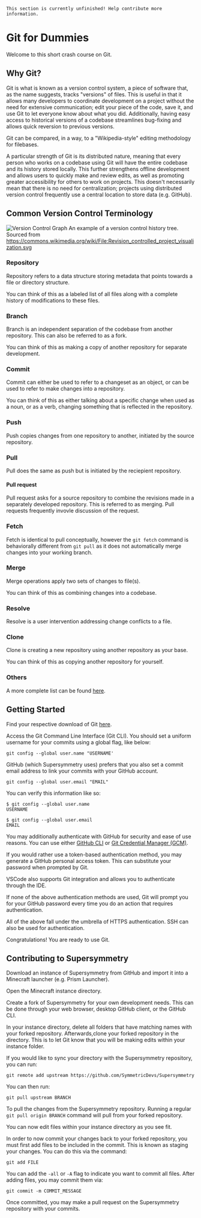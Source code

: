 ```admonish warning "TODO"
This section is currently unfinished! Help contribute more information.
```

# Git for Dummies

Welcome to this short crash course on Git.

## Why Git?

Git is what is known as a version control system, a piece of software that, as the name suggests, tracks "versions" of files. This is useful in that it allows many developers to coordinate development on a project without the need for extensive communication; edit your piece of the code, save it, and use Git to let everyone know about what you did. Additionally, having easy access to historical versions of a codebase streamlines bug-fixing and allows quick reversion to previous versions.

Git can be compared, in a way, to a "Wikipedia-style" editing methodology for filebases.

A particular strength of Git is its distributed nature, meaning that every person who works on a codebase using Git will have the entire codebase and its history stored locally. This further strengthens offline development and allows users to quickly make and review edits, as well as promoting greater accessibility for others to work on projects. This doesn't necessarily mean that there is no need for centralization; projects using distributed version control frequently use a central location to store data (e.g. GitHub).

## Common Version Control Terminology

![Version Control Graph](terminologyviz.png)
An example of a version control history tree. Sourced from https://commons.wikimedia.org/wiki/File:Revision_controlled_project_visualization.svg

### Repository

Repository refers to a data structure storing metadata that points towards a file or directory structure. 

You can think of this as a labeled list of all files along with a complete history of modifications to these files.

### Branch

Branch is an independent separation of the codebase from another repository. This can also be referred to as a fork.

You can think of this as making a copy of another repository for separate development.

### Commit

Commit can either be used to refer to a changeset as an object, or can be used to refer to make changes into a repository. 

You can think of this as either talking about a specific change when used as a noun, or as a verb, changing something that is reflected in the repository.

### Push

Push copies changes from one repository to another, initiated by the source repository.

### Pull

Pull does the same as push but is initiated by the reciepient repository.

#### Pull request

Pull request asks for a source repository to combine the revisions made in a separately developed repository. This is referred to as merging. Pull requests frequently invovle discussion of the request.

### Fetch

Fetch is identical to pull conceptually, however the `git fetch` command is behaviorally different from `git pull` as it does not automatically merge changes into your working branch.

### Merge

Merge operations apply two sets of changes to file(s).

You can think of this as combining changes into a codebase.

### Resolve

Resolve is a user intervention addressing change conflicts to a file.

### Clone

Clone is creating a new repository using another repository as your base.

You can think of this as copying another repository for yourself.

### Others

A more complete list can be found [here](https://en.wikipedia.org/wiki/Version_control#Common_terminology).

## Getting Started

Find your respective download of Git [here](https://git-scm.com/downloads). 

Access the Git Command Line Interface (Git CLI). You should set a uniform username for your commits using a global flag, like below:

```
git config --global user.name "USERNAME'
```

GitHub (which Supersymmetry uses) prefers that you also set a commit email address to link your commits with your GitHub account.

```
git config --global user.email "EMAIL"
```

You can verify this information like so:

```
$ git config --global user.name
USERNAME

$ git config --global user.email
EMAIL
```

You may additionally authenticate with GitHub for security and ease of use reasons. You can use either [GitHub CLI](https://github.com/cli/cli#installation) or [Git Credential Manager (GCM)](https://github.com/git-ecosystem/git-credential-manager/blob/release/docs/install.md).

If you would rather use a token-based authentication method, you may generate a GitHub personal access token. This can substitute your password when prompted by Git.

VSCode also supports Git integration and allows you to authenticate through the IDE.

If none of the above authentication methods are used, Git will prompt you for your GitHub password every time you do an action that requires authentication.

All of the above fall under the umbrella of HTTPS authentication. SSH can also be used for authentication.

Congratulations! You are ready to use Git.

## Contributing to Supersymmetry

Download an instance of Supersymmetry from GitHub and import it into a Minecraft launcher (e.g. Prism Launcher). 

Open the Minecraft instance directory.

Create a fork of Supersymmetry for your own development needs. This can be done through your web browser, desktop GitHub client, or the GitHub CLI.

In your instance directory, delete all folders that have matching names with your forked repository. Afterwards,clone your forked repository in the directory. This is to let Git know that you will be making edits within your instance folder.

If you would like to sync your directory with the  Supersymmetry repository, you can run:


```
git remote add upstream https://github.com/SymmetricDevs/Supersymmetry 
```

You can then run:

```
git pull upstream BRANCH
```

To pull the changes from the Supersymmetry repository. Running a regular `git pull origin BRANCH` command will pull from your forked repository.

You can now edit files within your instance directory as you see fit.

In order to now commit your changes back to your forked repository, you must first add files to be included in the commit. This is known as staging your changes. You can do this via the command:

```
git add FILE
```

You can add the `-all` or `-A` flag to indicate you want to commit all files. After adding files, you may commit them via:

```
git commit -m COMMIT_MESSAGE
```

Once committed, you may make a pull request on the Supersymmetry repository with your commits.